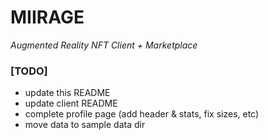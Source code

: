 # MIIRAGE

*Augmented Reality NFT Client + Marketplace*

### [TODO]

 - update this README
 - update client README
 - complete profile page (add header & stats, fix sizes, etc)
 - move data to sample data dir